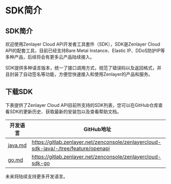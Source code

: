 # SDK简介

## SDK简介

欢迎使用Zenlayer Cloud API开发者工具套件（SDK），SDK是Zenlayer Cloud API的配套工具，目前已经支持Bare Metal Instance、Elastic IP、DDoS防护IP等多种产品，后续将会有更多云产品陆续接入。

SDK提供多种语言版本，统一了接口调用方式，规范了错误码以及返回格式，并且封装了自动签名等功能，方便您快速接入和使用Zenlayer的产品和服务。

## 下载SDK

下表提供了Zenlayer Cloud API目前所支持的SDK列表，您可以在GitHub仓库查看SDK的更新历史、获取最新的安装包以及查看帮助文档。

<table><thead><tr><th data-type="content-ref">开发语言</th><th>GitHub地址</th></tr></thead><tbody><tr><td><a href="java.md">java.md</a></td><td><a href="https://gitlab.zenlayer.net/zenconsole/zenlayercloud-sdk-java/-/tree/feature/openapi">https://gitlab.zenlayer.net/zenconsole/zenlayercloud-sdk-java/-/tree/feature/openapi</a></td></tr><tr><td><a href="go.md">go.md</a></td><td><a href="https://gitlab.zenlayer.net/zenconsole/zenlayercloud-sdk-go">https://gitlab.zenlayer.net/zenconsole/zenlayercloud-sdk-go</a></td></tr></tbody></table>

未来将陆续支持更多开发语言。
